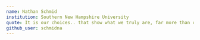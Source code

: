 ```yaml
---
name: Nathan Schmid
institution: Southern New Hampshire University
quote: It is our choices.. that show what we truly are, far more than our abilities.
github_user: schmidna
---
```

